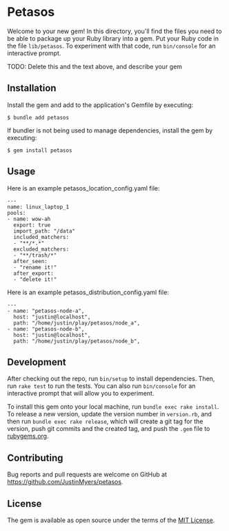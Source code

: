 # Petasos

Welcome to your new gem! In this directory, you'll find the files you need to be able to package up your Ruby library into a gem. Put your Ruby code in the file `lib/petasos`. To experiment with that code, run `bin/console` for an interactive prompt.

TODO: Delete this and the text above, and describe your gem

## Installation

Install the gem and add to the application's Gemfile by executing:

    $ bundle add petasos

If bundler is not being used to manage dependencies, install the gem by executing:

    $ gem install petasos

## Usage

Here is an example petasos_location_config.yaml file:

```
---
name: linux_laptop_1
pools:
- name: wow-ah
  export: true
  import_path: "/data"
  included_matchers:
  - "**/*.*"
  excluded_matchers:
  - "**/trash/*"
  after_seen:
  - "rename it!"
  after_export:
  - "delete it!"
```

Here is an example petasos_distribution_config.yaml file:

```
---
- name: "petasos-node-a",
  host: "justin@localhost",
  path: "/home/justin/play/petasos/node_a",
- name: "petasos-node-b",
  host: "justin@localhost",
  path: "/home/justin/play/petasos/node_b",
```

## Development

After checking out the repo, run `bin/setup` to install dependencies. Then, run `rake test` to run the tests. You can also run `bin/console` for an interactive prompt that will allow you to experiment.

To install this gem onto your local machine, run `bundle exec rake install`. To release a new version, update the version number in `version.rb`, and then run `bundle exec rake release`, which will create a git tag for the version, push git commits and the created tag, and push the `.gem` file to [rubygems.org](https://rubygems.org).

## Contributing

Bug reports and pull requests are welcome on GitHub at https://github.com/JustinMyers/petasos.

## License

The gem is available as open source under the terms of the [MIT License](https://opensource.org/licenses/MIT).
